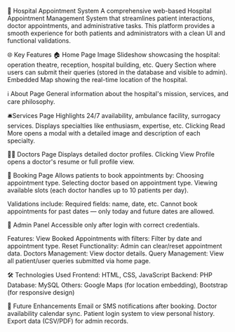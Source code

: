 🏥 Hospital Appointment System
A comprehensive web-based Hospital Appointment Management System that streamlines patient interactions, doctor appointments, and administrative tasks. This platform provides a smooth experience for both patients and administrators with a clean UI and functional validations.

🌐 Key Features
🏠 Home Page
Image Slideshow showcasing the hospital: operation theatre, reception, hospital building, etc.
Query Section where users can submit their queries (stored in the database and visible to admin).
Embedded Map showing the real-time location of the hospital.

ℹ️ About Page
General information about the hospital's mission, services, and care philosophy.

🛎️Services Page
Highlights 24/7 availability, ambulance facility, surrogacy services.
Displays specialties like enthusiasm, expertise, etc.
Clicking Read More opens a modal with a detailed image and description of each specialty.

👨‍⚕️ Doctors Page
Displays detailed doctor profiles.
Clicking View Profile opens a doctor's resume or full profile view.

📅 Booking Page
Allows patients to book appointments by:
Choosing appointment type.
Selecting doctor based on appointment type.
Viewing available slots (each doctor handles up to 10 patients per day).

Validations include:
Required fields: name, date, etc.
Cannot book appointments for past dates — only today and future dates are allowed.

🔐 Admin Panel
Accessible only after login with correct credentials.

Features:
View Booked Appointments with filters:
Filter by date and appointment type.
Reset Functionality: Admin can clear/reset appointment data.
Doctors Management: View doctor details.
Query Management: View all patient/user queries submitted via home page.

🛠️ Technologies Used
Frontend: HTML, CSS, JavaScript
Backend: PHP 
Database: MySQL 
Others: Google Maps (for location embedding), Bootstrap (for responsive design)

📌 Future Enhancements
Email or SMS notifications after booking.
Doctor availability calendar sync.
Patient login system to view personal history.
Export data (CSV/PDF) for admin records.
